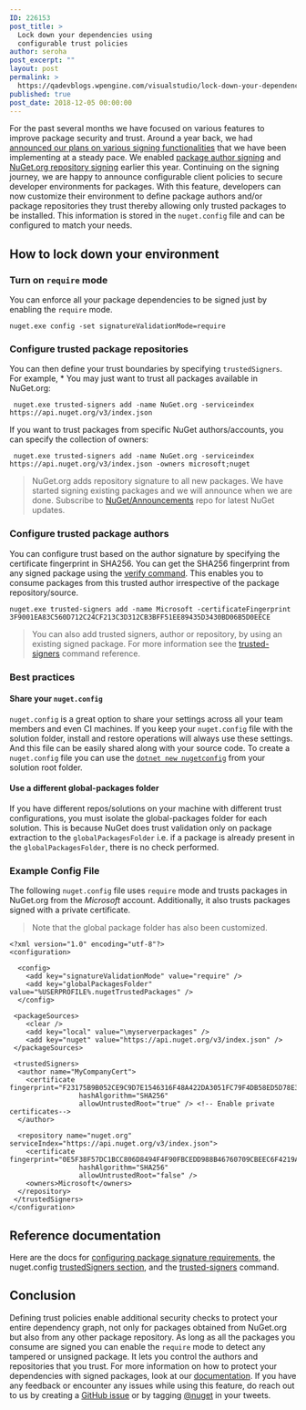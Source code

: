 ```yaml
---
ID: 226153
post_title: >
  Lock down your dependencies using
  configurable trust policies
author: seroha
post_excerpt: ""
layout: post
permalink: >
  https://qadevblogs.wpengine.com/visualstudio/lock-down-your-dependencies-using-configurable-trust-policies/
published: true
post_date: 2018-12-05 00:00:00
---
```

For the past several months we have focused on various features to improve package security and trust. Around a year back, we had [announced our plans on various signing functionalities][1] that we have been implementing at a steady pace. We enabled [package author signing][2] and [NuGet.org repository signing][3] earlier this year. Continuing on the signing journey, we are happy to announce configurable client policies to secure developer environments for packages. With this feature, developers can now customize their environment to define package authors and/or package repositories they trust thereby allowing only trusted packages to be installed. This information is stored in the `nuget.config` file and can be configured to match your needs.

## How to lock down your environment

### Turn on `require` mode

You can enforce all your package dependencies to be signed just by enabling the `require` mode.

<pre><code class="language-cmd">nuget.exe config -set signatureValidationMode=require</code></pre>

### Configure trusted package repositories

You can then define your trust boundaries by specifying `trustedSigners`. For example, * You may just want to trust all packages available in NuGet.org:

<pre><code class="language-cmd"> nuget.exe trusted-signers add -name NuGet.org -serviceindex https://api.nuget.org/v3/index.json</code></pre>

If you want to trust packages from specific NuGet authors/accounts, you can specify the collection of owners:

<pre><code class="language-cmd"> nuget.exe trusted-signers add -name NuGet.org -serviceindex https://api.nuget.org/v3/index.json -owners microsoft;nuget</code></pre>

> NuGet.org adds repository signature to all new packages. We have started signing existing packages and we will announce when we are done. Subscribe to [NuGet/Announcements][4] repo for latest NuGet updates.

### Configure trusted package authors

You can configure trust based on the author signature by specifying the certificate fingerprint in SHA256. You can get the SHA256 fingerprint from any signed package using the [verify command][4]. This enables you to consume packages from this trusted author irrespective of the package repository/source.

<pre><code class="language-cmd">nuget.exe trusted-signers add -name Microsoft -certificateFingerprint 3F9001EA83C560D712C24CF213C3D312CB3BFF51EE89435D3430BD06B5D0EECE</code></pre>

> You can also add trusted signers, author or repository, by using an existing signed package. For more information see the [trusted-signers][5] command reference.

### Best practices

#### Share your `nuget.config`

`nuget.config` is a great option to share your settings across all your team members and even CI machines. If you keep your `nuget.config` file with the solution folder, install and restore operations will always use these settings. And this file can be easily shared along with your source code. To create a `nuget.config` file you can use the [`dotnet new nugetconfig`][6] from your solution root folder.

#### Use a different global-packages folder

If you have different repos/solutions on your machine with different trust configurations, you must isolate the global-packages folder for each solution. This is because NuGet does trust validation only on package extraction to the `globalPackagesFolder` i.e. if a package is already present in the `globalPackagesFolder`, there is no check performed.

### Example Config File

The following `nuget.config` file uses `require` mode and trusts packages in NuGet.org from the *Microsoft* account. Additionally, it also trusts packages signed with a private certificate.

> Note that the global package folder has also been customized.

<pre><code class="xml">&lt;?xml version="1.0" encoding="utf-8"?&gt;
&lt;configuration&gt;

  &lt;config&gt;
    &lt;add key="signatureValidationMode" value="require" /&gt;    
    &lt;add key="globalPackagesFolder" value="%USERPROFILE%.nugetTrustedPackages" /&gt;
  &lt;/config&gt;

 &lt;packageSources&gt;
    &lt;clear /&gt;
    &lt;add key="local" value="\myserverpackages" /&gt;
    &lt;add key="nuget" value="https://api.nuget.org/v3/index.json" /&gt;
 &lt;/packageSources&gt;

 &lt;trustedSigners&gt; 
  &lt;author name="MyCompanyCert"&gt;
    &lt;certificate fingerprint="F23175B9B052CE9C9D7E1546316F48A422DA3051FC79F4DB58ED5D78E372CEEC" 
                 hashAlgorithm="SHA256" 
                 allowUntrustedRoot="true" /&gt; &lt;!-- Enable private certificates--&gt;
  &lt;/author&gt;

  &lt;repository name="nuget.org" serviceIndex="https://api.nuget.org/v3/index.json"&gt;
    &lt;certificate fingerprint="0E5F38F57DC1BCC806D8494F4F90FBCEDD988B46760709CBEEC6F4219AA6157D" 
                 hashAlgorithm="SHA256" 
                 allowUntrustedRoot="false" /&gt;
    &lt;owners&gt;Microsoft&lt;/owners&gt;
  &lt;/repository&gt;
 &lt;/trustedSigners&gt;
&lt;/configuration&gt;
</code></pre>

## Reference documentation

Here are the docs for [configuring package signature requirements][7], the nuget.config [trustedSigners section][8], and the [trusted-signers][5] command.

## Conclusion

Defining trust policies enable additional security checks to protect your entire dependency graph, not only for packages obtained from NuGet.org but also from any other package repository. As long as all the packages you consume are signed you can enable the `require` mode to detect any tampered or unsigned package. It lets you control the authors and repositories that you trust. For more information on how to protect your dependencies with signed packages, look at our [documentation][9]. If you have any feedback or encounter any issues while using this feature, do reach out to us by creating a [GitHub issue][10] or by tagging [@nuget][11] in your tweets.

 [1]: https://blog.nuget.org/20170914/NuGet-Package-Signing.html
 [2]: https://blog.nuget.org/20180522/Introducing-signed-package-submissions.html
 [3]: https://blog.nuget.org/20180810/Introducing-Repository-Signatures.html
 [4]: https://docs.microsoft.com/nuget/tools/cli-ref-verify
 [5]: https://docs.microsoft.com/nuget/tools/cli-ref-trusted-signers
 [6]: https://docs.microsoft.com/en-us/dotnet/core/tools/dotnet-new?tabs=netcore21
 [7]: https://docs.microsoft.com/en-us/nuget/consume-packages/installing-signed-packages#configure-package-signature-requirements
 [8]: https://docs.microsoft.com/nuget/reference/nuget-config-file#trustedsigners-section
 [9]: https://docs.microsoft.com/nuget/reference/signed-packages-reference
 [10]: https://github.com/NuGet/Home/issues
 [11]: https://twitter.com/nuget